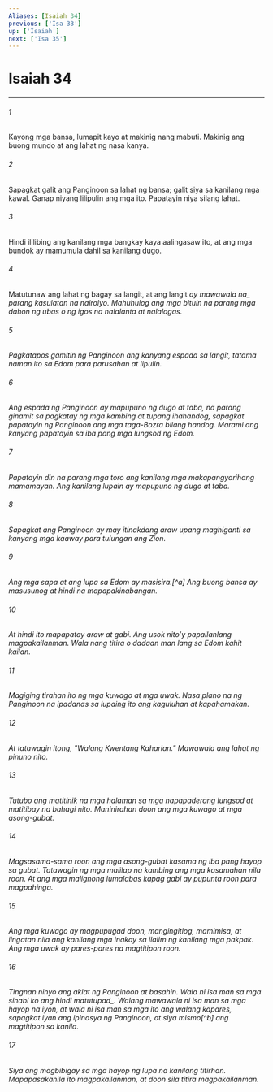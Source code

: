 ```yaml
---
Aliases: [Isaiah 34]
previous: ['Isa 33']
up: ['Isaiah']
next: ['Isa 35']
---
```

# Isaiah 34

***






















###### 1 










Kayong mga bansa, lumapit kayo at makinig nang mabuti. Makinig ang buong mundo at ang lahat ng nasa kanya. 





















###### 2 










Sapagkat galit ang Panginoon sa lahat ng bansa; galit siya sa kanilang mga kawal. Ganap niyang lilipulin ang mga ito. Papatayin niya silang lahat. 





















###### 3 










Hindi ililibing ang kanilang mga bangkay kaya aalingasaw ito, at ang mga bundok ay mamumula dahil sa kanilang dugo. 





















###### 4 










Matutunaw ang lahat ng bagay sa langit, at ang langit <i class="trans-change">ay mawawala na_ parang kasulatan na nairolyo. Mahuhulog ang mga bituin na parang mga dahon ng ubas o ng igos na nalalanta at nalalagas. 





















###### 5 










Pagkatapos gamitin ng Panginoon ang kanyang espada sa langit, tatama naman ito sa Edom para parusahan at lipulin. 





















###### 6 










Ang espada ng Panginoon ay mapupuno ng dugo at taba, na parang ginamit sa pagkatay ng mga kambing at tupang ihahandog, sapagkat papatayin ng Panginoon ang mga taga-Bozra bilang handog. Marami ang kanyang papatayin sa iba pang mga lungsod ng Edom. 





















###### 7 










Papatayin din na parang mga toro ang kanilang mga makapangyarihang mamamayan. Ang kanilang lupain ay mapupuno ng dugo at taba. 





















###### 8 










Sapagkat ang Panginoon ay may itinakdang araw upang maghiganti sa kanyang mga kaaway para tulungan ang Zion. 





















###### 9 










Ang mga sapa at ang lupa sa Edom ay masisira.[^a] Ang buong bansa ay masusunog at hindi na mapapakinabangan. 





















###### 10 










At hindi ito mapapatay araw at gabi. Ang usok nitoʼy papailanlang magpakailanman. Wala nang titira o dadaan man lang sa Edom kahit kailan. 





















###### 11 










Magiging tirahan ito ng mga kuwago at mga uwak. Nasa plano na ng Panginoon na ipadanas sa lupaing ito ang kaguluhan at kapahamakan. 





















###### 12 










At tatawagin itong, "Walang Kwentang Kaharian." Mawawala ang lahat ng pinuno nito. 





















###### 13 










Tutubo ang matitinik na mga halaman sa mga napapaderang lungsod at matitibay na bahagi nito. Maninirahan doon ang mga kuwago at mga asong-gubat. 





















###### 14 










Magsasama-sama roon ang mga asong-gubat kasama ng iba pang hayop sa gubat. Tatawagin ng mga maiilap na kambing ang mga kasamahan nila roon. At ang mga malignong lumalabas kapag gabi ay pupunta roon para magpahinga. 





















###### 15 










Ang mga kuwago ay magpupugad doon, mangingitlog, mamimisa, at iingatan nila ang kanilang mga inakay sa ilalim ng kanilang mga pakpak. Ang mga uwak ay pares-pares na magtitipon roon. 





















###### 16 










Tingnan ninyo ang aklat ng Panginoon at basahin. <i class="trans-change">Wala ni isa man sa mga sinabi ko ang hindi matutupad_. Walang mawawala ni isa man sa mga hayop na iyon, at wala ni isa man sa mga ito ang walang kapares, sapagkat iyan ang ipinasya ng Panginoon, at siya mismo[^b] ang magtitipon sa kanila. 





















###### 17 










Siya ang magbibigay sa mga hayop ng lupa na kanilang titirhan. Mapapasakanila ito magpakailanman, at doon sila titira magpakailanman.
